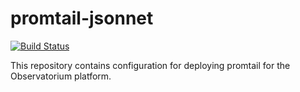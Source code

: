 # promtail-jsonnet

[![Build Status](https://circleci.com/gh/observatorium/promtail-jsonnet.svg?style=svg)](https://circleci.com/gh/observatorium/promtail-jsonnet)

This repository contains configuration for deploying promtail for the Observatorium platform.
